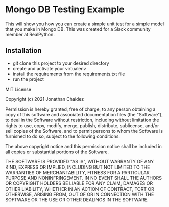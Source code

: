 # Mongo DB Testing Example

This will show you how you can create a simple unit test for a simple model
that you make in Mongo DB. This was created for a Slack community member
at RealPython.

## Installation

* git clone this project to your desired directory
* create and activate your virtualenv
* install the requirements from the requirements.txt file
* run the project

MIT License

Copyright (c) 2021 Jonathan Chaidez

Permission is hereby granted, free of charge, to any person obtaining a copy
of this software and associated documentation files (the "Software"), to deal
in the Software without restriction, including without limitation the rights
to use, copy, modify, merge, publish, distribute, sublicense, and/or sell
copies of the Software, and to permit persons to whom the Software is
furnished to do so, subject to the following conditions:

The above copyright notice and this permission notice shall be included in all
copies or substantial portions of the Software.

THE SOFTWARE IS PROVIDED "AS IS", WITHOUT WARRANTY OF ANY KIND, EXPRESS OR
IMPLIED, INCLUDING BUT NOT LIMITED TO THE WARRANTIES OF MERCHANTABILITY,
FITNESS FOR A PARTICULAR PURPOSE AND NONINFRINGEMENT. IN NO EVENT SHALL THE
AUTHORS OR COPYRIGHT HOLDERS BE LIABLE FOR ANY CLAIM, DAMAGES OR OTHER
LIABILITY, WHETHER IN AN ACTION OF CONTRACT, TORT OR OTHERWISE, ARISING FROM,
OUT OF OR IN CONNECTION WITH THE SOFTWARE OR THE USE OR OTHER DEALINGS IN THE
SOFTWARE.
